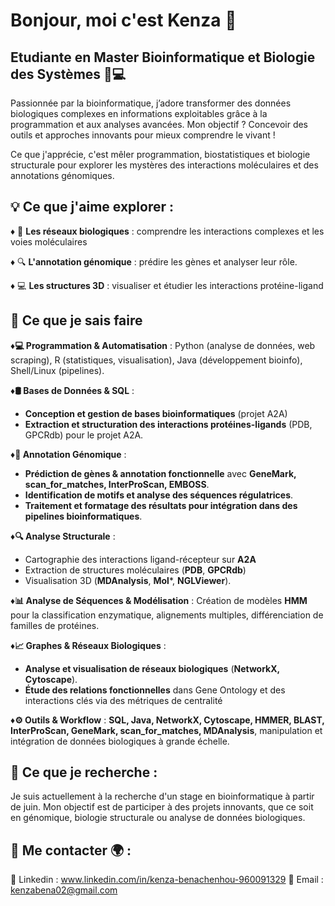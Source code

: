  #  Bonjour, moi c'est Kenza 👋
 ## Etudiante en Master  Bioinformatique et Biologie des Systèmes 🧬💻
Passionnée par la bioinformatique, j’adore transformer des données biologiques complexes en informations exploitables grâce à la programmation et aux analyses avancées. Mon objectif ? Concevoir des outils et approches innovants pour mieux comprendre le vivant ! 

Ce que j'apprécie, c'est mêler programmation, biostatistiques et biologie structurale pour explorer les mystères des interactions moléculaires et des annotations génomiques.

## 💡 Ce que j'aime explorer : 
♦ 🧬 **Les réseaux biologiques** : comprendre les interactions complexes et les voies moléculaires

♦ 🔍 **L'annotation génomique** : prédire les gènes et analyser leur rôle. 

♦ 💻 **Les structures 3D** : visualiser et étudier les interactions protéine-ligand

## 🔧 **Ce que je sais faire**  

♦**💻 Programmation & Automatisation** : Python (analyse de données, web scraping), R (statistiques, visualisation), Java (développement bioinfo), Shell/Linux (pipelines).  

♦**🛢️ Bases de Données & SQL** : 
  - **Conception et gestion de bases bioinformatiques** (projet A2A)
  - **Extraction et structuration des interactions protéines-ligands** (PDB, GPCRdb) pour le projet A2A.

♦**🧬 Annotation Génomique** :  
  - **Prédiction de gènes & annotation fonctionnelle** avec **GeneMark, scan_for_matches, InterProScan, EMBOSS**.  
  - **Identification de motifs et analyse des séquences régulatrices**.  
  - **Traitement et formatage des résultats pour intégration dans des pipelines bioinformatiques**.  

♦**🔍 Analyse Structurale** : 
  - Cartographie des interactions ligand-récepteur sur **A2A**
  - Extraction de structures moléculaires (**PDB**, **GPCRdb**)
  - Visualisation 3D (**MDAnalysis**, **Mol***, **NGLViewer**).  

♦**📊 Analyse de Séquences & Modélisation** : Création de modèles **HMM** pour la classification enzymatique, alignements multiples, différenciation de familles de protéines.  

♦**📈 Graphes & Réseaux Biologiques** :  
  - **Analyse et visualisation de réseaux biologiques** (**NetworkX, Cytoscape**).  
  - **Étude des relations fonctionnelles** dans Gene Ontology et des interactions clés via des métriques de centralité

♦**⚙️ Outils & Workflow** : **SQL, Java, NetworkX, Cytoscape, HMMER, BLAST, InterProScan, GeneMark, scan_for_matches, MDAnalysis**, manipulation et intégration de données biologiques à grande échelle.  

## 🎯 Ce que je recherche : 
Je suis actuellement à la recherche d'un stage en bioinformatique à partir de juin. Mon objectif est de participer à des projets innovants, que ce soit en génomique, biologie structurale ou analyse de données biologiques. 

## 📧 Me contacter 🌍 : 
🔗 Linkedin : www.linkedin.com/in/kenza-benachenhou-960091329 
📧 Email : kenzabena02@gmail.com

